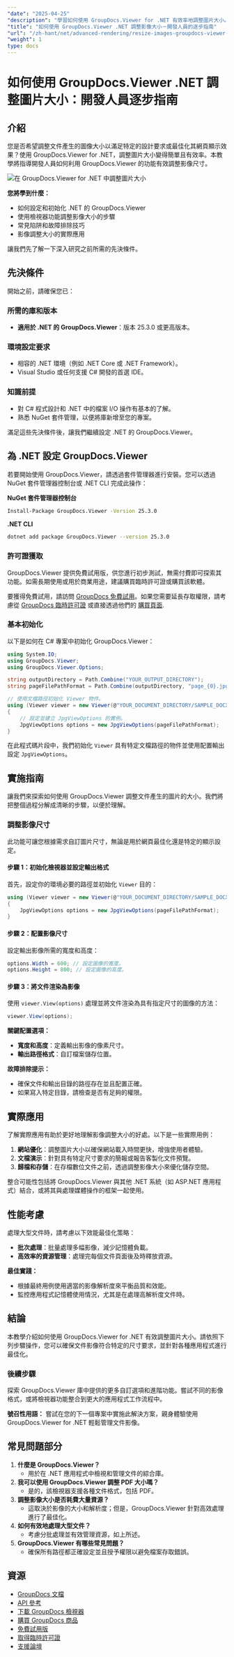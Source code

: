 ```yaml
---
"date": "2025-04-25"
"description": "學習如何使用 GroupDocs.Viewer for .NET 有效率地調整圖片大小。本指南涵蓋設定、調整大小技巧和實際應用。"
"title": "如何使用 GroupDocs.Viewer .NET 調整影像大小－開發人員的逐步指南"
"url": "/zh-hant/net/advanced-rendering/resize-images-groupdocs-viewer-net-guide/"
"weight": 1
type: docs
---
```

# 如何使用 GroupDocs.Viewer .NET 調整圖片大小：開發人員逐步指南

## 介紹

您是否希望調整文件產生的圖像大小以滿足特定的設計要求或最佳化其網頁顯示效果？使用 GroupDocs.Viewer for .NET，調整圖片大小變得簡單且有效率。本教學將指導開發人員如何利用 GroupDocs.Viewer 的功能有效調整影像尺寸。

![在 GroupDocs.Viewer for .NET 中調整圖片大小](/viewer/advanced-rendering/resize-images-img.png)


**您將學到什麼：**
- 如何設定和初始化 .NET 的 GroupDocs.Viewer
- 使用檢視器功能調整影像大小的步驟
- 常見陷阱和故障排除技巧
- 影像調整大小的實際應用

讓我們先了解一下深入研究之前所需的先決條件。

## 先決條件

開始之前，請確保您已：

### 所需的庫和版本
- **適用於 .NET 的 GroupDocs.Viewer**：版本 25.3.0 或更高版本。

### 環境設定要求
- 相容的 .NET 環境（例如 .NET Core 或 .NET Framework）。
- Visual Studio 或任何支援 C# 開發的首選 IDE。

### 知識前提
- 對 C# 程式設計和 .NET 中的檔案 I/O 操作有基本的了解。
- 熟悉 NuGet 套件管理，以便將庫新增至您的專案。

滿足這些先決條件後，讓我們繼續設定 .NET 的 GroupDocs.Viewer。

## 為 .NET 設定 GroupDocs.Viewer

若要開始使用 GroupDocs.Viewer，請透過套件管理器進行安裝。您可以透過 NuGet 套件管理器控制台或 .NET CLI 完成此操作：

**NuGet 套件管理器控制台**
```bash
Install-Package GroupDocs.Viewer -Version 25.3.0
```

**.NET CLI**
```bash
dotnet add package GroupDocs.Viewer --version 25.3.0
```

### 許可證獲取

GroupDocs.Viewer 提供免費試用版，供您進行初步測試，無需付費即可探索其功能。如需長期使用或用於商業用途，建議購買臨時許可證或購買該軟體。

要獲得免費試用，請訪問 [GroupDocs 免費試用](https://releases.groupdocs.com/viewer/net/)。如果您需要延長存取權限，請考慮從 [GroupDocs 臨時許可證](https://purchase.groupdocs.com/temporary-license/) 或直接透過他們的 [購買頁面](https://purchase。groupdocs.com/buy).

### 基本初始化

以下是如何在 C# 專案中初始化 GroupDocs.Viewer：

```csharp
using System.IO;
using GroupDocs.Viewer;
using GroupDocs.Viewer.Options;

string outputDirectory = Path.Combine("YOUR_OUTPUT_DIRECTORY");
string pageFilePathFormat = Path.Combine(outputDirectory, "page_{0}.jpg");

// 使用文檔路徑初始化 Viewer 物件。
using (Viewer viewer = new Viewer(@"YOUR_DOCUMENT_DIRECTORY/SAMPLE_DOCX"))
{
    // 設定並建立 JpgViewOptions 的實例。
    JpgViewOptions options = new JpgViewOptions(pageFilePathFormat);
}
```

在此程式碼片段中，我們初始化 `Viewer` 具有特定文檔路徑的物件並使用配置輸出設定 `JpgViewOptions`。

## 實施指南

讓我們來探索如何使用 GroupDocs.Viewer 調整文件產生的圖片的大小。我們將把整個過程分解成清晰的步驟，以便於理解。

### 調整影像尺寸

此功能可讓您根據需求自訂圖片尺寸，無論是用於網頁最佳化還是特定的顯示設定。

#### 步驟 1：初始化檢視器並設定輸出格式
首先，設定你的環境必要的路徑並初始化 `Viewer` 目的：

```csharp
using (Viewer viewer = new Viewer(@"YOUR_DOCUMENT_DIRECTORY/SAMPLE_DOCX"))
{
    JpgViewOptions options = new JpgViewOptions(pageFilePathFormat);
}
```

#### 步驟 2：配置影像尺寸
設定輸出影像所需的寬度和高度：

```csharp
options.Width = 600; // 設定圖像的寬度。
options.Height = 800; // 設定圖像的高度。
```

#### 步驟 3：將文件渲染為影像
使用 `viewer.View(options)` 處理並將文件渲染為具有指定尺寸的圖像的方法：

```csharp
viewer.View(options);
```

**關鍵配置選項：**
- **寬度和高度**：定義輸出影像的像素尺寸。
- **輸出路徑格式**：自訂檔案儲存位置。

**故障排除提示：**
- 確保文件和輸出目錄的路徑存在並且配置正確。
- 如果寫入特定目錄，請檢查是否有足夠的權限。

## 實際應用

了解實際應用有助於更好地理解影像調整大小的好處。以下是一些實際用例：

1. **網站優化**：調整圖片大小以確保網站載入時間更快，增強使用者體驗。
2. **文檔演示**：針對具有特定尺寸要求的簡報或報告客製化文件預覽。
3. **歸檔和存儲**：在存檔數位文件之前，透過調整影像大小來優化儲存空間。

整合可能性包括將 GroupDocs.Viewer 與其他 .NET 系統（如 ASP.NET 應用程式）結合，或將其與處理媒體操作的框架一起使用。

## 性能考慮

處理大型文件時，請考慮以下效能最佳化策略：

- **批次處理**：批量處理多幅影像，減少記憶體負載。
- **高效率的資源管理**：處理完每個文件頁面後及時釋放資源。
  
**最佳實踐：**
- 根據最終用例使用適當的影像解析度來平衡品質和效能。
- 監控應用程式記憶體使用情況，尤其是在處理高解析度文件時。

## 結論

本教學介紹如何使用 GroupDocs.Viewer for .NET 有效調整圖片大小。請依照下列步驟操作，您可以確保文件影像符合特定的尺寸要求，並針對各種應用程式進行最佳化。

### 後續步驟
探索 GroupDocs.Viewer 庫中提供的更多自訂選項和進階功能。嘗試不同的影像格式，或將檢視器功能整合到更大的應用程式工作流程中。

**號召性用語：**
嘗試在您的下一個專案中實施此解決方案，親身體驗使用 GroupDocs.Viewer for .NET 輕鬆管理文件影像。

## 常見問題部分

1. **什麼是 GroupDocs.Viewer？**
   - 用於在 .NET 應用程式中檢視和管理文件的綜合庫。
2. **我可以使用 GroupDocs.Viewer 調整 PDF 大小嗎？**
   - 是的，該檢視器支援各種文件格式，包括 PDF。
3. **調整影像大小是否耗費大量資源？**
   - 這取決於影像的大小和解析度；但是，GroupDocs.Viewer 針對高效處理進行了最佳化。
4. **如何有效地處理大型文件？**
   - 考慮分批處理並有效管理資源，如上所述。
5. **GroupDocs.Viewer 有哪些常見問題？**
   - 確保所有路徑都正確設定並且授予權限以避免檔案存取錯誤。

## 資源
- [GroupDocs 文檔](https://docs.groupdocs.com/viewer/net/)
- [API 參考](https://reference.groupdocs.com/viewer/net/)
- [下載 GroupDocs 檢視器](https://releases.groupdocs.com/viewer/net/)
- [購買 GroupDocs 商品](https://purchase.groupdocs.com/buy)
- [免費試用版](https://releases.groupdocs.com/viewer/net/)
- [取得臨時許可證](https://purchase.groupdocs.com/temporary-license/)
- [支援論壇](https://forum.groupdocs.com/c/viewer/9)
